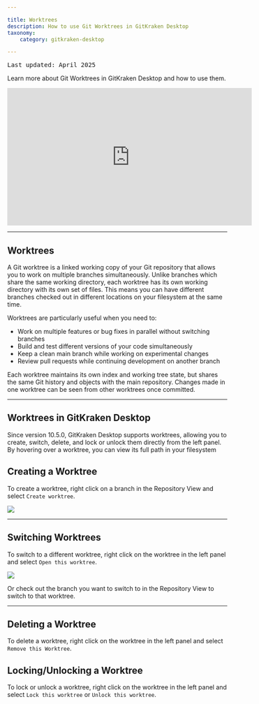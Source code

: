 ```yaml
---

title: Worktrees
description: How to use Git Worktrees in GitKraken Desktop
taxonomy:
    category: gitkraken-desktop

---
```

<kbd>Last updated: April 2025</kbd>

Learn more about Git Worktrees in GitKraken Desktop and how to use them.

<div class='embed-container embed-container--16-9'>
    <iframe width='560' height='315' src='https://www.youtube.com/embed/grAsFn5yvjA?si=5U8cIbu_m_41yGxR?rel=0&vq=hd1080' frameborder='0' allowfullscreen></iframe>
</div>

***

## Worktrees

A Git worktree is a linked working copy of your Git repository that allows you to work on multiple branches simultaneously. Unlike branches which share the same working directory, each worktree has its own working directory with its own set of files. This means you can have different branches checked out in different locations on your filesystem at the same time.

Worktrees are particularly useful when you need to:

+ Work on multiple features or bug fixes in parallel without switching branches
+ Build and test different versions of your code simultaneously  
+ Keep a clean main branch while working on experimental changes
+ Review pull requests while continuing development on another branch

Each worktree maintains its own index and working tree state, but shares the same Git history and objects with the main repository. Changes made in one worktree can be seen from other worktrees once committed.

***

## Worktrees in GitKraken Desktop

Since version 10.5.0, GitKraken Desktop supports worktrees, allowing you to create, switch, delete, and lock or unlock them directly from the left panel. By hovering over a worktree, you can view its full path in your filesystem

## Creating a Worktree

To create a worktree, right click on a branch in the Repository View and select `Create worktree`.

<img src="/wp-content/uploads/gkd-10-5-create-worktree.png" class="help-center-img img-bordered">

***

## Switching Worktrees

To switch to a different worktree, right click on the worktree in the left panel and select `Open this worktree`.

<img src="/wp-content/uploads/gkd-10-5-worktrees-actions.png" class="help-center-img img-bordered">

Or check out the branch you want to switch to in the Repository View to switch to that worktree.

***

## Deleting a Worktree

To delete a worktree, right click on the worktree in the left panel and select `Remove this Worktree`.


## Locking/Unlocking a Worktree

To lock or unlock a worktree, right click on the worktree in the left panel and select `Lock this worktree` or `Unlock this worktree`.


